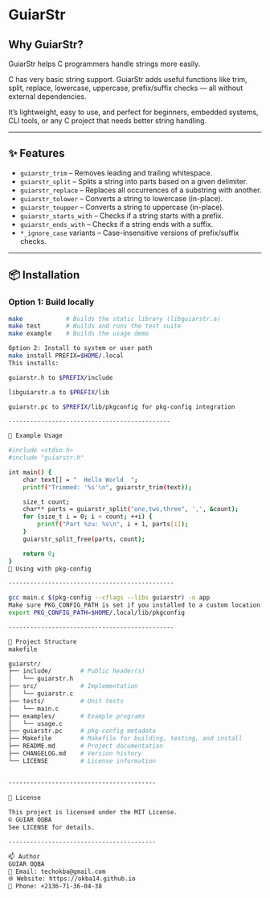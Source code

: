 # GuiarStr

## Why GuiarStr?

GuiarStr helps C programmers handle strings more easily.

C has very basic string support. GuiarStr adds useful functions like trim, split, replace, lowercase, uppercase, prefix/suffix checks — all without external dependencies.

It’s lightweight, easy to use, and perfect for beginners, embedded systems, CLI tools, or any C project that needs better string handling.

---

## ✨ Features

- `guiarstr_trim` – Removes leading and trailing whitespace.
- `guiarstr_split` – Splits a string into parts based on a given delimiter.
- `guiarstr_replace` – Replaces all occurrences of a substring with another.
- `guiarstr_tolower` – Converts a string to lowercase (in-place).
- `guiarstr_toupper` – Converts a string to uppercase (in-place).
- `guiarstr_starts_with` – Checks if a string starts with a prefix.
- `guiarstr_ends_with` – Checks if a string ends with a suffix.
- `*_ignore_case` variants – Case-insensitive versions of prefix/suffix checks.

---

## 📦 Installation

### Option 1: Build locally

```bash
make            # Builds the static library (libguiarstr.a)
make test       # Builds and runs the test suite
make example    # Builds the usage demo

Option 2: Install to system or user path
make install PREFIX=$HOME/.local
This installs:

guiarstr.h to $PREFIX/include

libguiarstr.a to $PREFIX/lib

guiarstr.pc to $PREFIX/lib/pkgconfig for pkg-config integration

---------------------------------------------

🧪 Example Usage

#include <stdio.h>
#include "guiarstr.h"

int main() {
    char text[] = "  Hello World  ";
    printf("Trimmed: '%s'\n", guiarstr_trim(text));

    size_t count;
    char** parts = guiarstr_split("one,two,three", ',', &count);
    for (size_t i = 0; i < count; ++i) {
        printf("Part %zu: %s\n", i + 1, parts[i]);
    }
    guiarstr_split_free(parts, count);

    return 0;
}
🔧 Using with pkg-config

----------------------------------------------

gcc main.c $(pkg-config --cflags --libs guiarstr) -o app
Make sure PKG_CONFIG_PATH is set if you installed to a custom location:
export PKG_CONFIG_PATH=$HOME/.local/lib/pkgconfig

----------------------------------------------

📁 Project Structure
makefile

guiarstr/
├── include/        # Public header(s)
│   └── guiarstr.h
├── src/            # Implementation
│   └── guiarstr.c
├── tests/          # Unit tests
│   └── main.c
├── examples/       # Example programs
│   └── usage.c
├── guiarstr.pc     # pkg-config metadata
├── Makefile        # Makefile for building, testing, and install
├── README.md       # Project documentation
├── CHANGELOG.md    # Version history
└── LICENSE         # License information


-----------------------------------------
                                      
📄 License
                                      
This project is licensed under the MIT License.
© GUIAR OQBA
See LICENSE for details.

-----------------------------------------

📫 Author
GUIAR OQBA
📧 Email: techokba@gmail.com
🌐 Website: https://okba14.github.io
📱 Phone: +2136-71-36-04-38

